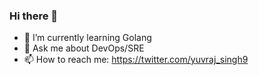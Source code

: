 ### Hi there 👋

- 🌱 I’m currently learning Golang
- 💬 Ask me about DevOps/SRE
- 📫 How to reach me: https://twitter.com/yuvraj_singh9

